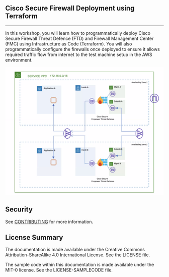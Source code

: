 ## Cisco Secure Firewall Deployment using Terraform
---
In this workshop, you will learn how to programmatically deploy Cisco Secure Firewall Threat Defence (FTD) and Firewall Management Center (FMC) using Infrastructure as Code (Terraform). You will also programmatically configure the firewalls once deployed to ensure it allows required traffic flow from internet to the test machine setup in the AWS environment.

![Lab Topology](https://github.com/aws-samples/cisco-csftd-on-aws/blob/main/static/Images/topology.png)

## Security

See [CONTRIBUTING](CONTRIBUTING.md#security-issue-notifications) for more information.

## License Summary

The documentation is made available under the Creative Commons Attribution-ShareAlike 4.0 International License. See the LICENSE file.

The sample code within this documentation is made available under the MIT-0 license. See the LICENSE-SAMPLECODE file.
